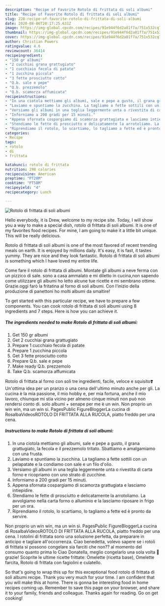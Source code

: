 ```yaml
---
description: "Recipe of Favorite Rotolo di frittata di soli albumi"
title: "Recipe of Favorite Rotolo di frittata di soli albumi"
slug: 228-recipe-of-favorite-rotolo-di-frittata-di-soli-albumi
date: 2020-08-06T20:17:25.631Z
image: https://img-global.cpcdn.com/recipes/91e944f6d2a81f7a/751x532cq70/rotolo-di-frittata-di-soli-albumi-recipe-main-photo.jpg
thumbnail: https://img-global.cpcdn.com/recipes/91e944f6d2a81f7a/751x532cq70/rotolo-di-frittata-di-soli-albumi-recipe-main-photo.jpg
cover: https://img-global.cpcdn.com/recipes/91e944f6d2a81f7a/751x532cq70/rotolo-di-frittata-di-soli-albumi-recipe-main-photo.jpg
author: Christian Powers
ratingvalue: 4.6
reviewcount: 36414
recipeingredient:
- "150 gr albumi"
- "2 cucchiai grana grattugiato"
- "1 cucchiaio fecola di patate"
- "1 zucchina piccola"
- "3 fette prosciutto cotto"
- "Q.b. sale e pepe"
- "Q.b. prezzemolo"
- "Q.b. scamorza affumicata"
recipeinstructions:
- "In una ciotola mettiamo gli albumi, sale e pepe a gusto, il grana grattugiato, la fecola e il prezzemolo tritato. Sbattiamo e amalgamiamo con una frusta."
- "Laviamo e spuntiamo la zucchina. La tagliamo a fette sottili con un pelapatate e la condiamo con sale e un filo d&#39;olio."
- "Versiamo gli albumi in una teglia leggermente unta o rivestita di carta forno e ricopriamo con uno strato di zucchine."
- "Inforniamo a 200 gradi per 15 minuti."
- "Appena sfornata cospargiamo di scamorza grattugiata e lasciamo intiepidire."
- "Stendiamo le fette di prosciutto e delicatamente la arrotoliamo. La avvolgiamo nella carta forno o alluminio e la lasciamo riposare in frigo per un ora."
- "Riprendiamo il rotolo, lo scartiamo, lo tagliamo a fette ed è pronto da servire."
categories:
- Recipe
tags:
- rotolo
- di
- frittata

katakunci: rotolo di frittata 
nutrition: 298 calories
recipecuisine: American
preptime: "PT20M"
cooktime: "PT58M"
recipeyield: "4"
recipecategory: Lunch

---
```



![Rotolo di frittata di soli albumi](https://img-global.cpcdn.com/recipes/91e944f6d2a81f7a/751x532cq70/rotolo-di-frittata-di-soli-albumi-recipe-main-photo.jpg)

Hello everybody, it is Drew, welcome to my recipe site. Today, I will show you a way to make a special dish, rotolo di frittata di soli albumi. It is one of my favorites food recipes. For mine, I am going to make it a little bit unique. This will be really delicious.

Rotolo di frittata di soli albumi is one of the most favored of recent trending meals on earth. It is enjoyed by millions daily. It's easy, it is fast, it tastes yummy. They are nice and they look fantastic. Rotolo di frittata di soli albumi is something which I have loved my entire life.

Come fare il rotolo di frittata di albumi. Montate gli albumi a neve ferma con un pizzico di sale. sono a casa ammalato e mi diletto in cucina,non sapendo come utilizzare gli albumi ho letto alcune tue ricette e mi sembrano ottime. Grazie.oggi farò la fritatina al forno di soli albumi. Con l&#39;inizio della produzione di panettoni ho molti albumi da smaltire!


To get started with this particular recipe, we have to prepare a few components. You can cook rotolo di frittata di soli albumi using 8 ingredients and 7 steps. Here is how you can achieve it.

<!--inarticleads1-->

##### The ingredients needed to make Rotolo di frittata di soli albumi:

1. Get 150 gr albumi
1. Get 2 cucchiai grana grattugiato
1. Prepare 1 cucchiaio fecola di patate
1. Prepare 1 zucchina piccola
1. Get 3 fette prosciutto cotto
1. Prepare Q.b. sale e pepe
1. Make ready Q.b. prezzemolo
1. Take Q.b. scamorza affumicata


Rotolo di frittata al forno con soli tre ingredienti, facile, veloce e squisito❣️Un&#39;ottima idea per un pranzo o una cena dell&#39;ultimo minuto anche per gli. La cucina è la mia passione, il mio hobby e, per mia fortuna, anche il mio lavoro, chiunque mi stia vicino per almeno cinque minuti non può non rendersi conto di. solo albumi + senape per me è un win. Non proprio un win win, ma un win sì. PagesPublic FigureBloggerLa cucina di RosalbaVideosROTOLO DI FRITTATA ALLA RUCOLA, piatto freddo per una cena. 

<!--inarticleads2-->

##### Instructions to make Rotolo di frittata di soli albumi:

1. In una ciotola mettiamo gli albumi, sale e pepe a gusto, il grana grattugiato, la fecola e il prezzemolo tritato. Sbattiamo e amalgamiamo con una frusta.
1. Laviamo e spuntiamo la zucchina. La tagliamo a fette sottili con un pelapatate e la condiamo con sale e un filo d&#39;olio.
1. Versiamo gli albumi in una teglia leggermente unta o rivestita di carta forno e ricopriamo con uno strato di zucchine.
1. Inforniamo a 200 gradi per 15 minuti.
1. Appena sfornata cospargiamo di scamorza grattugiata e lasciamo intiepidire.
1. Stendiamo le fette di prosciutto e delicatamente la arrotoliamo. La avvolgiamo nella carta forno o alluminio e la lasciamo riposare in frigo per un ora.
1. Riprendiamo il rotolo, lo scartiamo, lo tagliamo a fette ed è pronto da servire.


Non proprio un win win, ma un win sì. PagesPublic FigureBloggerLa cucina di RosalbaVideosROTOLO DI FRITTATA ALLA RUCOLA, piatto freddo per una cena. I rotolini di frittata sono una soluzione perfetta, da preparare in anticipo e tagliare all&#39;occorrenza. Ciao benedetta, volevo sapere se i rotoli di frittata si possono congelare sia farciti che non?? al momento del consumo quanto prima lo Ciao Donatella, meglio congelarlo una sola volta 🙂 grazie! Scoprite le ultime ricette frittate: Omelette (ricetta base), Omelette farcita, Rotolo di frittata con fagiolini e culatello. 

So that's going to wrap this up for this exceptional food rotolo di frittata di soli albumi recipe. Thank you very much for your time. I am confident that you will make this at home. There is gonna be interesting food in home recipes coming up. Remember to save this page on your browser, and share it to your family, friends and colleague. Thanks again for reading. Go on get cooking!
